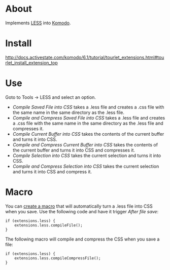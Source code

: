# About

Implements [LESS](http://lesscss.org/) into [Komodo](http://www.activestate.com/komodo-ide).

# Install

http://docs.activestate.com/komodo/6.1/tutorial/tourlet_extensions.html#tourlet_install_extension_top

# Use

Goto to Tools -> LESS and select an option.

* _Compile Saved File into CSS_ takes a .less file and creates a .css file with the same name in the same directory as the .less file.
* _Compile and Compress Saved File into CSS_ takes a .less file and creates a .css file with the same name in the same directory as the .less file and compresses it.
* _Compile Current Buffer into CSS_ takes the contents of the current buffer and turns it into CSS.
* _Compile and Compress Current Buffer into CSS_ takes the contents of the current buffer and turns it into CSS and compresses it.
* _Compile Selection into CSS_ takes the current selection and turns it into CSS.
* _Compile and Compress Selection into CSS_ takes the current selection and turns it into CSS and compress it.

# Macro

You can [create a macro](http://docs.activestate.com/komodo/6.1/macros.html#macros_top) that will automatically turn a .less file into CSS when you save. Use the following code and have it trigger _After file save_:

    if (extensions.less) {
        extensions.less.compileFile();
    }

The following macro will compile and compress the CSS when you save a file:

    if (extensions.less) {
        extensions.less.compileCompressFile();
    }
